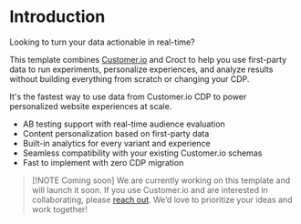 # Introduction

Looking to turn your data actionable in real-time?

This template combines [Customer.io](https://customer.io/?utm_source=croct) and Croct to help you use first-party data
to run experiments, personalize experiences, and analyze results without building everything from scratch or changing
your CDP.

It's the fastest way to use data from Customer.io CDP to power personalized website experiences at scale.

* AB testing support with real-time audience evaluation
* Content personalization based on first-party data
* Built-in analytics for every variant and experience
* Seamless compatibility with your existing Customer.io schemas
* Fast to implement with zero CDP migration

> [!NOTE Coming soon]
> We are currently working on this template and will launch it soon. If you use Customer.io and are interested in
> collaborating,
> please [reach out](https://croct.com/contact/support?subject=feature-request&message=I%20need%20help%20to%20integrate%20Croct%20with%20Customer.io.).
> We’d love to prioritize your ideas and work together!
